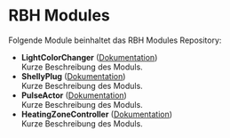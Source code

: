 # RBH Modules

Folgende Module beinhaltet das RBH Modules Repository:

- __LightColorChanger__ ([Dokumentation](LightColorChanger))  
	Kurze Beschreibung des Moduls.
- __ShellyPlug__ ([Dokumentation](ShellyPlug))  
	Kurze Beschreibung des Moduls.
- __PulseActor__ ([Dokumentation](PulseActor))  
	Kurze Beschreibung des Moduls.
- __HeatingZoneController__ ([Dokumentation](HeatingZoneController))  
	Kurze Beschreibung des Moduls.
